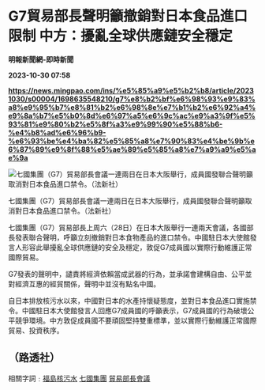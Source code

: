 # G7貿易部長聲明籲撤銷對日本食品進口限制 中方：擾亂全球供應鏈安全穩定
**明報新聞網-即時新聞**

**2023-10-30 07:58**

**https://news.mingpao.com/ins/%e5%85%a9%e5%b2%b8/article/20231030/s00004/1698635548210/g7%e8%b2%bf%e6%98%93%e9%83%a8%e9%95%b7%e8%81%b2%e6%98%8e%e7%b1%b2%e6%92%a4%e9%8a%b7%e5%b0%8d%e6%97%a5%e6%9c%ac%e9%a3%9f%e5%93%81%e9%80%b2%e5%8f%a3%e9%99%90%e5%88%b6-%e4%b8%ad%e6%96%b9-%e6%93%be%e4%ba%82%e5%85%a8%e7%90%83%e4%be%9b%e6%87%89%e9%8f%88%e5%ae%89%e5%85%a8%e7%a9%a9%e5%ae%9a**

![七國集團（G7）貿易部長會議一連兩日在日本大阪舉行，成員國發聯合聲明籲取消對日本食品進口禁令。（法新社）](https://fs.mingpao.com/ins/20231030/s00004/f3623efafd544ffce5fbeda86d67ce11.jpg)

七國集團（G7）貿易部長會議一連兩日在日本大阪舉行，成員國發聯合聲明籲取消對日本食品進口禁令。（法新社）

七國集團（G7）貿易部長上周六（28日）在日本大阪舉行一連兩天會議，各國部長發表聯合聲明，呼籲立刻撤銷對日本食物產品的進口禁令。中國駐日本大使館發言人形容此舉擾亂全球供應鏈的安全及穩定，敦促G7成員國以實際行動維護正常國際貿易。

G7發表的聲明中，譴責將經濟依賴當成武器的行為，並承諾會建構自由、公平並對經濟互惠的經貿關係，聲明中並沒有點名中國。

自日本排放核污水以來，中國對日本的水產持懷疑態度，並對日本食品進口實施禁令。中國駐日本大使館發言人回應G7成員國的呼籲表示，G7成員國的行為破壞公平競爭環境。中方敦促成員國不要頑固堅持雙重標準，並以實際行動維護正常國際貿易、投資秩序。

（路透社）
-----

相關字詞﹕[福島核污水](https://news.mingpao.com/ins/%e5%85%a9%e5%b2%b8/article/20231030/s00004/php/search2.php?pnssection=all&inssection=all&searchtype=A&keywords=%E7%A6%8F%E5%B3%B6%E6%A0%B8%E6%B1%A1%E6%B0%B4) [七國集團](https://news.mingpao.com/ins/%e5%85%a9%e5%b2%b8/article/20231030/s00004/php/search2.php?pnssection=all&inssection=all&searchtype=A&keywords=%E4%B8%83%E5%9C%8B%E9%9B%86%E5%9C%98) [貿易部長會議](https://news.mingpao.com/ins/%e5%85%a9%e5%b2%b8/article/20231030/s00004/php/search2.php?pnssection=all&inssection=all&searchtype=A&keywords=%E8%B2%BF%E6%98%93%E9%83%A8%E9%95%B7%E6%9C%83%E8%AD%B0)